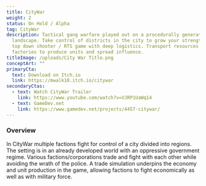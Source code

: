 ```yaml
---
title: CityWar
weight: 2
status: On Hold / Alpha
tag: CityWar
description: Tactical gang warfare played out on a procedurally generated urban
  landscape. Take control of districts in the city to grow your strength. Hybrid
  top down shooter / RTS game with deep logistics. Transport resources to
  factories to produce units and spread influence.
titleImage: /uploads/City War Title.png
conceptArt: ""
primaryCta:
  text: Download on Itch.io
  link: https://mwalk10.itch.io/citywar
secondaryCtas:
  - text: Watch CityWar Trailer
    link: https://www.youtube.com/watch?v=VJRP1UaWq14
  - text: GameDev.net
    link: https://www.gamedev.net/projects/4457-citywar/
---
```

### Overview

In CityWar multiple factions fight for control of a city divided into regions. The setting is in an already developed world with an oppressive government regime. Various factions/corporations trade and fight with each other while avoiding the wrath of the police. A trade simulation underpins the economy and unit production in the game, allowing factions to fight economically as well as with military force.
